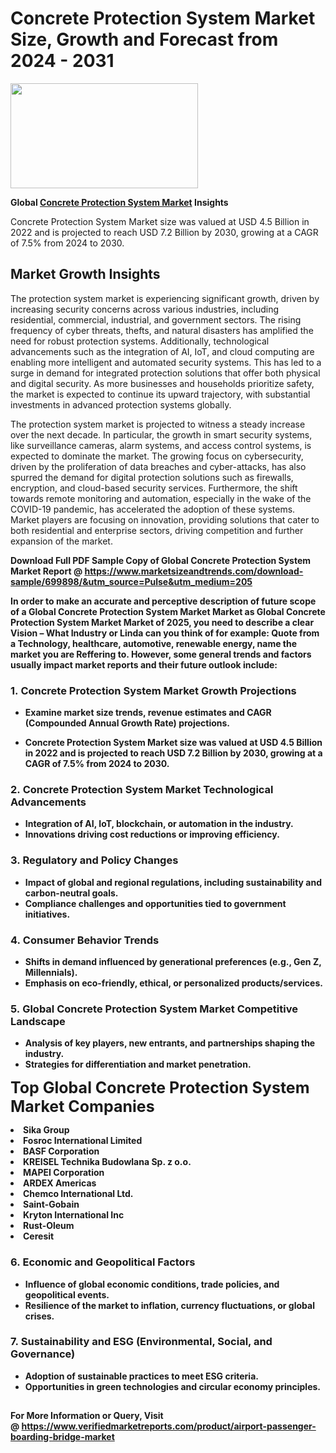 <H1>Concrete Protection System Market Size, Growth and Forecast from 2024 - 2031</H1><img class="aligncenter size-medium wp-image-584254" src="https://thirdeyenews.in/wp-content/uploads/2024/09/Global-Market-Research-300x168.jpeg" alt="" width="300" height="168" /><p><strong>Global&nbsp;<a href="https://www.marketsizeandtrends.com/download-sample/699898/&amp;utm_source=Pulse&amp;utm_medium=205">Concrete Protection System Market</a> Insights</strong></p><p>Concrete Protection System Market size was valued at USD 4.5 Billion in 2022 and is projected to reach USD 7.2 Billion by 2030, growing at a CAGR of 7.5% from 2024 to 2030.</p><p><h2>Market Growth Insights</h2> <p>The protection system market is experiencing significant growth, driven by increasing security concerns across various industries, including residential, commercial, industrial, and government sectors. The rising frequency of cyber threats, thefts, and natural disasters has amplified the need for robust protection systems. Additionally, technological advancements such as the integration of AI, IoT, and cloud computing are enabling more intelligent and automated security systems. This has led to a surge in demand for integrated protection solutions that offer both physical and digital security. As more businesses and households prioritize safety, the market is expected to continue its upward trajectory, with substantial investments in advanced protection systems globally.</p> <p><strong></strong></p> <p>The protection system market is projected to witness a steady increase over the next decade. In particular, the growth in smart security systems, like surveillance cameras, alarm systems, and access control systems, is expected to dominate the market. The growing focus on cybersecurity, driven by the proliferation of data breaches and cyber-attacks, has also spurred the demand for digital protection solutions such as firewalls, encryption, and cloud-based security services. Furthermore, the shift towards remote monitoring and automation, especially in the wake of the COVID-19 pandemic, has accelerated the adoption of these systems. Market players are focusing on innovation, providing solutions that cater to both residential and enterprise sectors, driving competition and further expansion of the market. <p><strong></p><p><span class=""><strong>Download Full PDF Sample Copy of Global Concrete Protection System Market Report</strong> @ <a href="https://www.marketsizeandtrends.com/download-sample/699898/&amp;utm_source=Pulse&amp;utm_medium=205" target="_blank">https://www.marketsizeandtrends.com/download-sample/699898/&amp;utm_source=Pulse&amp;utm_medium=205</a></span></p><p>In order to make an accurate and perceptive description of future scope of a Global&nbsp;Concrete Protection System Market Market as Global&nbsp;Concrete Protection System Market Market of 2025, you need to describe a clear Vision &ndash; What Industry or Linda can you think of for example: Quote from a Technology, healthcare, automotive, renewable energy, name the market you are Reffering to. However, some general trends and factors usually impact market reports and their future outlook include:</p><h3>1.&nbsp;<strong>Concrete Protection System Market Growth Projections</strong></h3><ul><li>Examine market size trends, revenue estimates and CAGR (Compounded Annual Growth Rate) projections.</li><li><p>Concrete Protection System Market size was valued at USD 4.5 Billion in 2022 and is projected to reach USD 7.2 Billion by 2030, growing at a CAGR of 7.5% from 2024 to 2030.</p></li></ul><h3>2.&nbsp;<strong>Concrete Protection System Market Technological Advancements</strong></h3><ul><li>Integration of AI, IoT, blockchain, or automation in the industry.</li><li>Innovations driving cost reductions or improving efficiency.</li></ul><h3>3.&nbsp;<strong>Regulatory and Policy Changes</strong></h3><ul><li>Impact of global and regional regulations, including sustainability and carbon-neutral goals.</li><li>Compliance challenges and opportunities tied to government initiatives.</li></ul><h3>4.&nbsp;<strong>Consumer Behavior Trends</strong></h3><ul><li>Shifts in demand influenced by generational preferences (e.g., Gen Z, Millennials).</li><li>Emphasis on eco-friendly, ethical, or personalized products/services.</li></ul><h3>5.&nbsp;<strong>Global Concrete Protection System Market Competitive Landscape</strong></h3><ul><li>Analysis of key players, new entrants, and partnerships shaping the industry.</li><li>Strategies for differentiation and market penetration.</li></ul><p data-pm-slice="1 1 []"><span style="color: inherit; font-family: inherit; font-size: 25px;">Top Global Concrete Protection System Market Companies</span></p><div class="" data-test-id=""><p><li>Sika Group</li><li> Fosroc International Limited</li><li> BASF Corporation</li><li> KREISEL Technika Budowlana Sp. z o.o.</li><li> MAPEI Corporation</li><li> ARDEX Americas</li><li> Chemco International Ltd.</li><li> Saint-Gobain</li><li> Kryton International Inc</li><li> Rust-Oleum</li><li> Ceresit</li></p></div><h3>6.&nbsp;<strong>Economic and Geopolitical Factors</strong></h3><ul><li>Influence of global economic conditions, trade policies, and geopolitical events.</li><li>Resilience of the market to inflation, currency fluctuations, or global crises.</li></ul><h3>7.&nbsp;<strong>Sustainability and ESG (Environmental, Social, and Governance)</strong></h3><ul><li>Adoption of sustainable practices to meet ESG criteria.</li><li>Opportunities in green technologies and circular economy principles.</li></ul><h2><strong style="font-size: 14px;">For More Information or Query, Visit @&nbsp;</strong><a style="background-color: #ffffff; font-size: 14px;" href="https://www.marketsizeandtrends.com/report/concrete-protection-system-market/" target="_blank">https://www.verifiedmarketreports.com/product/airport-passenger-boarding-bridge-market</a></h2>
